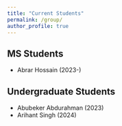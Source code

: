 ```yaml
---
title: "Current Students"
permalink: /group/
author_profile: true
---
```


## MS Students
* Abrar Hossain (2023-)

## Undergraduate Students
* Abubeker Abdurahman (2023)
* Arihant Singh (2024)
